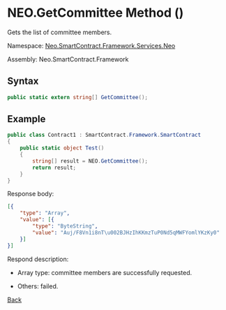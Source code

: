 # NEO.GetCommittee Method ()

Gets the list of committee members.

Namespace: [Neo.SmartContract.Framework.Services.Neo](../../neo.md)

Assembly: Neo.SmartContract.Framework

## Syntax

```c#
public static extern string[] GetCommittee();
```

## Example

```c#
public class Contract1 : SmartContract.Framework.SmartContract
{
    public static object Test()
    {
        string[] result = NEO.GetCommittee();
        return result;
    }
}
```

Response body:

```json
[{
	"type": "Array",
	"value": [{
		"type": "ByteString",
		"value": "Auj/F8Vn1i8nT\u002BJHzIhKKmzTuP0Nd5qMWFYomlYKzKy0"
	}]
}]
```

Respond description:

- Array type: committee members are successfully requested.

- Others: failed.

[Back](../Neo.md)